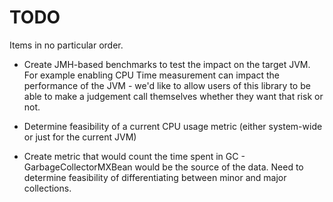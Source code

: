 TODO
====

Items in no particular order.


* Create JMH-based benchmarks to test the impact on the target JVM. For example enabling
  CPU Time measurement can impact the performance of the JVM - we'd like to allow users
  of this library to be able to make a judgement call themselves whether they want that
  risk or not.

* Determine feasibility of a current CPU usage metric (either system-wide or just for the
  current JVM)

* Create metric that would count the time spent in GC - GarbageCollectorMXBean would be
  the source of the data. Need to determine feasibility of differentiating between
  minor and major collections.
